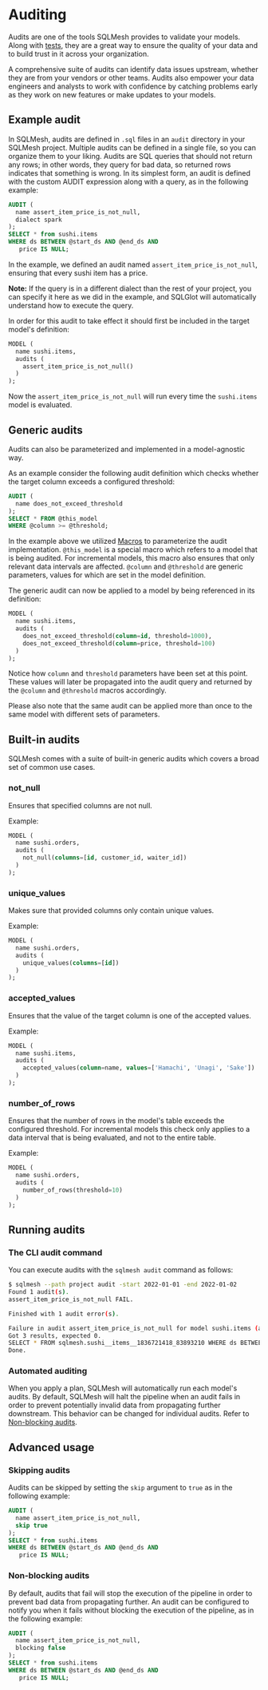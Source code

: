 # Auditing
Audits are one of the tools SQLMesh provides to validate your models. Along with [tests](tests.md), they are a great way to ensure the quality of your data and to build trust in it across your organization.

A comprehensive suite of audits can identify data issues upstream, whether they are from your vendors or other teams. Audits also empower your data engineers and analysts to work with confidence by catching problems early as they work on new features or make updates to your models.

## Example audit
In SQLMesh, audits are defined in `.sql` files in an `audit` directory in your SQLMesh project. Multiple audits can be defined in a single file, so you can organize them to your liking. Audits are SQL queries that should not return any rows; in other words, they query for bad data, so returned rows indicates that something is wrong. In its simplest form, an audit is defined with the custom AUDIT expression along with a query, as in the following example:

```sql linenums="1"
AUDIT (
  name assert_item_price_is_not_null,
  dialect spark
);
SELECT * from sushi.items
WHERE ds BETWEEN @start_ds AND @end_ds AND
   price IS NULL;
```

In the example, we defined an audit named `assert_item_price_is_not_null`, ensuring that every sushi item has a price.

**Note:** If the query is in a different dialect than the rest of your project, you can specify it here as we did in the example, and SQLGlot will automatically understand how to execute the query.

In order for this audit to take effect it should first be included in the target model's definition:
```sql linenums="1"
MODEL (
  name sushi.items,
  audits (
    assert_item_price_is_not_null()
  )
);
```
Now the `assert_item_price_is_not_null` will run every time the `sushi.items` model is evaluated.

## Generic audits
Audits can also be parameterized and implemented in a model-agnostic way.

As an example consider the following audit definition which checks whether the target column exceeds a configured threshold:
```sql linenums="1"
AUDIT (
  name does_not_exceed_threshold
);
SELECT * FROM @this_model
WHERE @column >= @threshold;
```
In the example above we utilized [Macros](macros.md) to parameterize the audit implementation. `@this_model` is a special macro which refers to a model that is being audited. For incremental models, this macro also ensures that only relevant data intervals are affected. `@column` and `@threshold` are generic parameters, values for which are set in the model definition.

The generic audit can now be applied to a model by being referenced in its definition:
```sql linenums="1"
MODEL (
  name sushi.items,
  audits (
    does_not_exceed_threshold(column=id, threshold=1000),
    does_not_exceed_threshold(column=price, threshold=100)
  )
);
```
Notice how `column` and `threshold` parameters have been set at this point. These values will later be propagated into the audit query and returned by the `@column` and `@threshold` macros accordingly.

Please also note that the same audit can be applied more than once to the same model with different sets of parameters.

## Built-in audits
SQLMesh comes with a suite of built-in generic audits which covers a broad set of common use cases.

### not_null
Ensures that specified columns are not null.

Example:
```sql linenums="1"
MODEL (
  name sushi.orders,
  audits (
    not_null(columns=[id, customer_id, waiter_id])
  )
);
```

### unique_values
Makes sure that provided columns only contain unique values.

Example:
```sql linenums="1"
MODEL (
  name sushi.orders,
  audits (
    unique_values(columns=[id])
  )
);
```

### accepted_values
Ensures that the value of the target column is one of the accepted values.

Example:
```sql linenums="1"
MODEL (
  name sushi.items,
  audits (
    accepted_values(column=name, values=['Hamachi', 'Unagi', 'Sake'])
  )
);
```

### number_of_rows
Ensures that the number of rows in the model's table exceeds the configured threshold. For incremental models this check only applies to a data interval that is being evaluated, and not to the entire table.

Example:
```sql linenums="1"
MODEL (
  name sushi.orders,
  audits (
    number_of_rows(threshold=10)
  )
);
```

## Running audits
### The CLI audit command

You can execute audits with the `sqlmesh audit` command as follows:
```bash
$ sqlmesh --path project audit -start 2022-01-01 -end 2022-01-02
Found 1 audit(s).
assert_item_price_is_not_null FAIL.

Finished with 1 audit error(s).

Failure in audit assert_item_price_is_not_null for model sushi.items (audits/items.sql).
Got 3 results, expected 0.
SELECT * FROM sqlmesh.sushi__items__1836721418_83893210 WHERE ds BETWEEN '2022-01-01' AND '2022-01-02' AND price IS NULL
Done.
```

### Automated auditing
When you apply a plan, SQLMesh will automatically run each model's audits. By default, SQLMesh will halt the pipeline when an audit fails in order to prevent potentially invalid data from propagating further downstream. This behavior can be changed for individual audits. Refer to [Non-blocking audits](#non-blocking-audits).

## Advanced usage
### Skipping audits
Audits can be skipped by setting the `skip` argument to `true` as in the following example:

```sql linenums="1" hl_lines="3"
AUDIT (
  name assert_item_price_is_not_null,
  skip true
);
SELECT * from sushi.items
WHERE ds BETWEEN @start_ds AND @end_ds AND
   price IS NULL;
```

### Non-blocking audits
By default, audits that fail will stop the execution of the pipeline in order to prevent bad data from propagating further. An audit can be configured to notify you when it fails without blocking the execution of the pipeline, as in the following example:

```sql linenums="1" hl_lines="3"
AUDIT (
  name assert_item_price_is_not_null,
  blocking false
);
SELECT * from sushi.items
WHERE ds BETWEEN @start_ds AND @end_ds AND
   price IS NULL;
```

